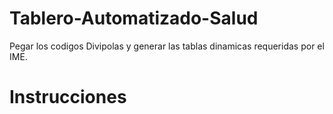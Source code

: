 # Tablero-Automatizado-Salud
Pegar los codigos Divipolas y generar las tablas dinamicas requeridas por el IME. 

# Instrucciones
